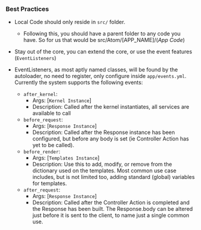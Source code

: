 ### Best Practices
- Local Code should only reside in `src/` folder.
    - Following this, you should have a parent folder to any code you have. So for us that would be src/Atom/[APP_NAME]/(*App Code*)

- Stay out of the core, you can extend the core, or use the event features (`EventListeners`)

- EventListeners, as most aptly named classes, will be found by the autoloader, no need to register, only configure inside `app/events.yml`.
	Currently the system supports the following events:
	- `after_kernel`: 
	    - Args: [`Kernel Instance`] 
	    - Description: Called after the kernel instantiates, all services are available to call
	- `before_request`: 
	    - Args: [`Response Instance`]
	    - Description: Called after the Response instance has been configured, but before any body is set (ie Controller Action has yet to be called).
	- `before_render`:
	    -  Args: [`Templates Instance`]
	    -  Description: Use this to add, modify, or remove from the dictionary used on the templates. Most common use case includes, but is not limited too, adding standard (global) variables for templates.
	- `after_request`:
	    -  Args: [`Response Instance`]
	    -  Description: Called after the Controller Action is completed and the Response has been built. The Response.body can be altered just before it is sent to the client, to name just a single common use.

